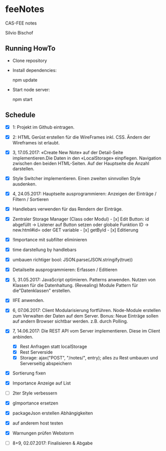 # feeNotes
CAS-FEE notes

Silvio Bischof

## Running HowTo

- Clone repository

- Install dependencies:

  npm update

- Start node server:

  npm start



## Schedule

- [x] 1: Projekt im Github eintragen.
- [x] 2: HTML Gerüst erstellen für die WireFrames inkl. CSS. Ändern der Wireframes ist erlaubt.
- [x] 3, 17.05.2017: «Create New Note» auf der Detail-Seite implementieren.Die Daten in den «LocalStorage» einpflegen. Navigation zwischen den beiden HTML-Seiten.
      Auf der Hauptseite die Anzahl darstellen.
- [x] Style Switcher implementieren.
      Einen zweiten sinnvollen Style ausdenken.
- [x] 4, 24.05.2017: Hauptseite ausprogrammieren: Anzeigen der Einträge / Filtern / Sortieren
- [x] Handlebars verwenden für das Rendern der Einträge.
- [x] Zentraler Storage Manager (Class oder Modul)
      - [x] Edit Button: id abgefüllt -> Listener auf Button setzen oder globale Funktion ID -> new.html#id= oder GET variable
      - [x] getById
      - [x] Editierung
- [x] !Importance mit subfilter eliminieren
- [x] time darstellung by handlebars
- [x] umbauen richtiger bool: JSON.parse(JSON.stringify(true))


- [x] Detailseite ausprogrammieren: Erfassen / Editieren
- [x] 5, 31.05.2017: JavaScript optimieren. Patterns anwenden. Nutzen von Klassen für die Datenhaltung.
   (Revealing) Module Pattern für die"Datenklassen" erstellen.
- [x] IIFE anwenden.
- [x] 6, 07.06.2017: Client Modularisierung fortführen.
   Node-Module erstellen zum Verwalten der Daten auf dem Server.
    Bonus: Neue Einträge sollen auf andern Browser sichtbar werden. z.B. durch Polling.
- [x] 7, 14.06.2017: Die REST API vom Server implementieren. Diese im Client anbinden.
   - [x] Rest Anfragen statt localStorage
   - [x] Rest Serverside
   - [x] Storage: ajax("POST", "/notes/", entry); alles zu Rest umbauen und Serverseitig abspeichern
- [x] Sortierung fixen
- [x] Importance Anzeige auf List
- [ ] 2ter Style verbessern
- [x] gImportance ersetzen
- [x] packageJson erstellen Abhängigkeiten
- [x] auf anderem host testen
- [x] Warnungen prüfen Webstorm
- [ ] 8+9, 02.07.2017: Finalisieren & Abgabe


 ​				
 ​			
 ​		
 ​	